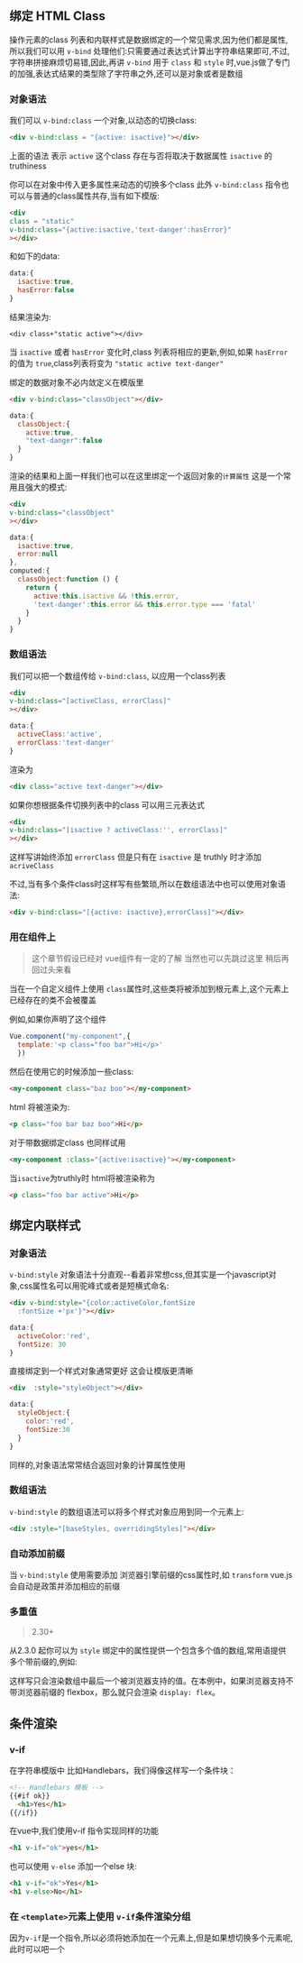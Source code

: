 ## 绑定 HTML Class

操作元素的class 列表和内联样式是数据绑定的一个常见需求,因为他们都是属性,所以我们可以用 `v-bind` 处理他们:只需要通过表达式计算出字符串结果即可,不过,字符串拼接麻烦切易错,因此,再讲 `v-bind` 用于 `class` 和 `style` 时,vue.js做了专门的加强,表达式结果的类型除了字符串之外,还可以是对象或者是数组

### 对象语法

我们可以 `v-bind:class` 一个对象,以动态的切换class:

```html
<div v-bind:class = "{active: isactive}"></div>

```

上面的语法 表示 `active` 这个class 存在与否将取决于数据属性 `isactive` 的 truthiness

你可以在对象中传入更多属性来动态的切换多个class 此外 `v-bind:class` 指令也可以与普通的class属性共存,当有如下模版:

```html
<div
class = "static"
v-bind:class="{active:isactive,'text-danger':hasError}"
></div>
```

和如下的data:

```js
data:{
  isactive:true,
  hasError:false
}
```

结果渲染为:

```
<div class+"static active"></div>
```

当 `isactive` 或者 `hasError` 变化时,class 列表将相应的更新,例如,如果 `hasError` 的值为 `true`,class列表将变为 `"static active text-danger"`

绑定的数据对象不必内敛定义在模版里

```html
<div v-bind:class="classObject"></div>
```

```js
data:{
  classObject:{
    active:true,
    "text-danger":false
  }
}

```

渲染的结果和上面一样我们也可以在这里绑定一个返回对象的`计算属性` 这是一个常用且强大的模式:

```html
<div 
v-bind:class="classObject"
></div>
```

```js
data:{
  isactive:true,
  error:null
},
computed:{
  classObject:function () {
    return {
      active:this.isactive && !this.error,
      'text-danger':this.error && this.error.type === 'fatal'
    }
  }
}
```

### 数组语法

我们可以把一个数组传给 `v-bind:class`, 以应用一个class列表

```html
<div 
v-bind:class="[activeClass, errorClass]"
></div>
```

```js
data:{
  activeClass:'active',
  errorClass:'text-danger'
}
```

渲染为

```html
<div class="active text-danger"></div>
```

如果你想根据条件切换列表中的class 可以用三元表达式

```html
<div
v-bind:class="[isactive ? activeClass:'', errorClass]"
></div>
```

这样写讲始终添加 `errorClass` 但是只有在 `isactive` 是 truthly 时才添加  `acriveClass`

不过,当有多个条件class时这样写有些繁琐,所以在数组语法中也可以使用对象语法:

```html
<div v-bind:class="[{active: isactive},errorClass]"></div>
```

### 用在组件上

>这个章节假设已经对 vue组件有一定的了解 当然也可以先跳过这里 稍后再回过头来看

当在一个自定义组件上使用 `class`属性时,这些类将被添加到根元素上,这个元素上已经存在的类不会被覆盖

例如,如果你声明了这个组件

```js
Vue.component("my-component",{
  template:'<p class="foo bar">Hi</p>'
  })
```

然后在使用它的时候添加一些class:

```html
<my-component class="baz boo"></my-component>
```

html 将被渲染为:

```html
<p class="foo bar baz boo">Hi</p>
```

对于带数据绑定class 也同样试用

```html
<my-component :class="{active:isactive}"></my-component>
```

当`isactive`为truthly时 html将被渲染称为

```html
<p class="foo bar active">Hi</p>
```

## 绑定内联样式

### 对象语法

`v-bind:style` 对象语法十分直观--看着非常想css,但其实是一个javascript对象,css属性名可以用驼峰式或者是短横式命名:

```html
<div v-bind:style="{color:activeColor,fontSize
  :fontSize +'px'}"></div>

```

```js
data:{
  activeColor:'red',
  fontSize: 30
}
```

直接绑定到一个样式对象通常更好 这会让模版更清晰

```html
<div  :style="styleObject"></div>
```

```js
data:{
  styleObject:{
    color:'red',
    fontSize:30
  }
}
```

同样的,对象语法常常结合返回对象的计算属性使用

### 数组语法
`v-bind:style` 的数组语法可以将多个样式对象应用到同一个元素上:

```html
<div :style="[baseStyles, overridingStyles]"></div>
```

### 自动添加前缀

当 `v-bind:style` 使用需要添加 浏览器引擎前缀的css属性时,如 `transform` vue.js 会自动是政策并添加相应的前缀

### 多重值

>2.30+

从2.3.0 起你可以为 `style` 绑定中的属性提供一个包含多个值的数组,常用语提供多个带前缀的,例如:

这样写只会渲染数组中最后一个被浏览器支持的值。在本例中，如果浏览器支持不带浏览器前缀的 flexbox，那么就只会渲染 `display: flex`。


## 条件渲染

### v-if
在字符串模版中 比如Handlebars，我们得像这样写一个条件块：

```html
<!-- Handlebars 模板 -->
{{#if ok}}
  <h1>Yes</h1>
{{/if}}

```

在vue中,我们使用v-if 指令实现同样的功能

```html
<h1 v-if="ok">yes</h1>
```

也可以使用 `v-else` 添加一个else 块:

```html
<h1 v-if="ok">Yes</h1>
<h1 v-else>No</h1>
```

### 在 `<template>`元素上使用 `v-if`条件渲染分组

因为`v-if`是一个指令,所以必须将她添加在一个元素上,但是如果想切换多个元素呢,此时可以吧一个 <template>元素单做不可见的包裹元素,并在上面使用`v-if`最终的渲染结果将不包含 `tempalte`元素

```html
<template v-if="ok">
  <h1>title</h1>
  <p>paragraph 1</p>
  <p>paragraph 2</p>
</template>
```

### v-else

也可以使用 `v-else` 指令来表示 `v-if`的else块

```html
<div v-if="Math.random() > 0.5">
  now you can see
</div>
<div v-else>
  now you can't
</div>
```

`v-else` 元素必须紧跟在 带 `v-if` 或者 `v-else-if` 的元素的后面,否则他将不会被识别

